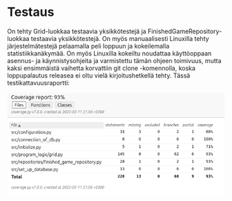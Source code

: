# Testaus

On tehty Grid-luokkaa testaavia yksikkötestejä ja FinishedGameRepository-luokkaa testaavia yksikkötestejä. On myös manuaalisesti Linuxilla tehty järjestelmätestejä pelaamalla peli loppuun ja kokeilemalla statistiikkanäkymää. On myös Linuxilla kokeiltu noudattaa käyttöoppaan asennus- ja käynnistysohjeita ja varmistettu tämän ohjeen toimivuus, mutta kaksi ensimmäistä vaihetta korvattiin git clone -komennolla, koska loppupalautus releasea ei oltu vielä kirjoitushetkellä tehty. Tässä testikattavuusraportti:

![coverage-report](./kuvat/coverage_report.png)